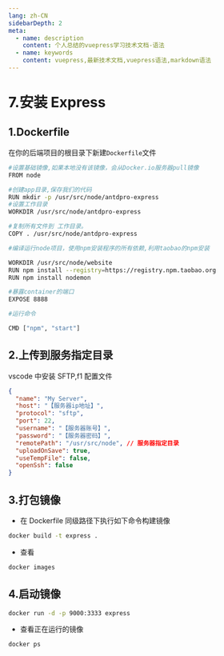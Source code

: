 ```yaml
---
lang: zh-CN
sidebarDepth: 2
meta:
  - name: description
    content: 个人总结的vuepress学习技术文档-语法
  - name: keywords
    content: vuepress,最新技术文档,vuepress语法,markdown语法
---
```


# 7.安装 Express

## 1.Dockerfile

在你的后端项目的根目录下新建`Dockerfile`文件

```sh
#设置基础镜像,如果本地没有该镜像，会从Docker.io服务器pull镜像
FROM node

#创建app目录,保存我们的代码
RUN mkdir -p /usr/src/node/antdpro-express
#设置工作目录
WORKDIR /usr/src/node/antdpro-express

#复制所有文件到 工作目录。
COPY . /usr/src/node/antdpro-express

#编译运行node项目，使用npm安装程序的所有依赖,利用taobao的npm安装

WORKDIR /usr/src/node/website
RUN npm install --registry=https://registry.npm.taobao.org
RUN npm install nodemon

#暴露container的端口
EXPOSE 8888

#运行命令

CMD ["npm", "start"]
```

## 2.上传到服务指定目录

vscode 中安装 SFTP,f1 配置文件

```json
{
  "name": "My Server",
  "host": "【服务器ip地址】",
  "protocol": "sftp",
  "port": 22,
  "username": "【服务器账号】",
  "password": "【服务器密码】",
  "remotePath": "/usr/src/node", // 服务器指定目录
  "uploadOnSave": true,
  "useTempFile": false,
  "openSsh": false
}
```

## 3.打包镜像

- 在 Dockerfile 同级路径下执行如下命令构建镜像

```sh
docker build -t express .
```

- 查看

```sh
docker images
```

## 4.启动镜像

```sh
docker run -d -p 9000:3333 express
```

- 查看正在运行的镜像

```sh
docker ps
```
